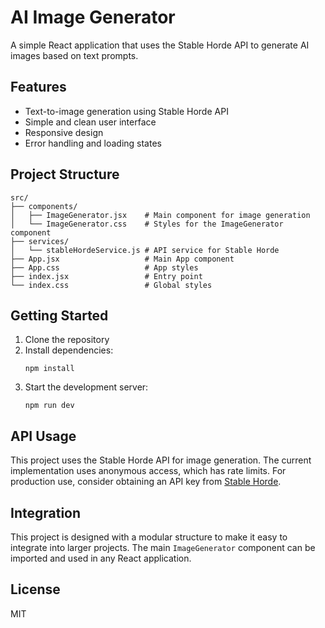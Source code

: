 # AI Image Generator

A simple React application that uses the Stable Horde API to generate AI images based on text prompts.

## Features

- Text-to-image generation using Stable Horde API
- Simple and clean user interface
- Responsive design
- Error handling and loading states

## Project Structure

```
src/
├── components/
│   ├── ImageGenerator.jsx    # Main component for image generation
│   └── ImageGenerator.css    # Styles for the ImageGenerator component
├── services/
│   └── stableHordeService.js # API service for Stable Horde
├── App.jsx                   # Main App component
├── App.css                   # App styles
├── index.jsx                 # Entry point
└── index.css                 # Global styles
```

## Getting Started

1. Clone the repository
2. Install dependencies:
   ```
   npm install
   ```
3. Start the development server:
   ```
   npm run dev
   ```

## API Usage

This project uses the Stable Horde API for image generation. The current implementation uses anonymous access, which has rate limits. For production use, consider obtaining an API key from [Stable Horde](https://stablehorde.net/).

## Integration

This project is designed with a modular structure to make it easy to integrate into larger projects. The main `ImageGenerator` component can be imported and used in any React application.

## License

MIT
